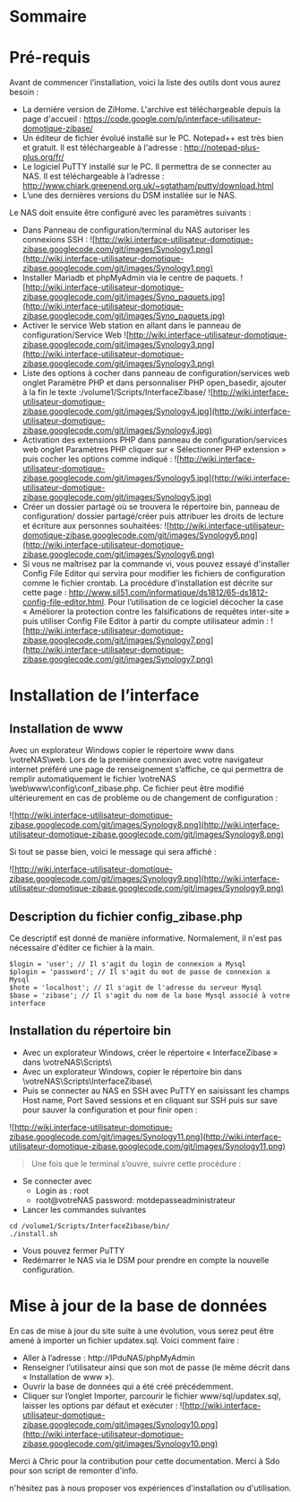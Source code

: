 # Sommaire #



# Pré-requis #

Avant de commencer l’installation, voici la liste des outils dont vous aurez besoin :
  * La dernière version de ZiHome. L'archive est téléchargeable depuis la page d'accueil : https://code.google.com/p/interface-utilisateur-domotique-zibase/
  * Un éditeur de fichier évolué installé sur le PC. Notepad++ est très bien et gratuit. Il est téléchargeable à l'adresse : http://notepad-plus-plus.org/fr/
  * Le logiciel PuTTY installé sur le PC. Il permettra de se connecter au NAS. Il est téléchargeable à l’adresse : http://www.chiark.greenend.org.uk/~sgtatham/putty/download.html
  * L’une des dernières versions du DSM installée sur le NAS.

Le NAS doit ensuite être configuré avec les paramètres suivants :
  * Dans Panneau de configuration/terminal du NAS autoriser les connexions SSH :
![http://wiki.interface-utilisateur-domotique-zibase.googlecode.com/git/images/Synology1.png](http://wiki.interface-utilisateur-domotique-zibase.googlecode.com/git/images/Synology1.png)
  * Installer Mariadb et phpMyAdmin via le centre de paquets.
![http://wiki.interface-utilisateur-domotique-zibase.googlecode.com/git/images/Syno_paquets.jpg](http://wiki.interface-utilisateur-domotique-zibase.googlecode.com/git/images/Syno_paquets.jpg)
  * Activer le service Web station en allant dans le panneau de configuration/Service Web
![http://wiki.interface-utilisateur-domotique-zibase.googlecode.com/git/images/Synology3.png](http://wiki.interface-utilisateur-domotique-zibase.googlecode.com/git/images/Synology3.png)
  * Liste des options à cocher dans panneau de configuration/services web onglet Paramètre PHP et dans personnaliser PHP open\_basedir,  ajouter à la fin le texte  :/volume1/Scripts/InterfaceZibase/
![http://wiki.interface-utilisateur-domotique-zibase.googlecode.com/git/images/Synology4.jpg](http://wiki.interface-utilisateur-domotique-zibase.googlecode.com/git/images/Synology4.jpg)
  * Activation des extensions PHP dans panneau de configuration/services web onglet Paramètres PHP cliquer sur « Sélectionner PHP extension » puis cocher les options comme indiqué :
![http://wiki.interface-utilisateur-domotique-zibase.googlecode.com/git/images/Synology5.jpg](http://wiki.interface-utilisateur-domotique-zibase.googlecode.com/git/images/Synology5.jpg)
  * Créer un dossier partagé où se trouvera le répertoire bin, panneau de configuration/ dossier partagé/créer puis attribuer les droits de lecture et écriture aux personnes souhaitées:
![http://wiki.interface-utilisateur-domotique-zibase.googlecode.com/git/images/Synology6.png](http://wiki.interface-utilisateur-domotique-zibase.googlecode.com/git/images/Synology6.png)
  * Si vous ne maîtrisez par la commande vi, vous pouvez essayé d'installer Config File Editor qui servira pour modifier les fichiers de configuration comme le fichier crontab. La procédure d’installation est décrite sur cette page : http://www.sil51.com/informatique/ds1812/65-ds1812-config-file-editor.html. Pour l’utilisation de ce logiciel décocher la case « Améliorer la protection contre les falsifications de requêtes inter-site » puis utiliser Config File Editor à partir du compte utilisateur admin :
![http://wiki.interface-utilisateur-domotique-zibase.googlecode.com/git/images/Synology7.png](http://wiki.interface-utilisateur-domotique-zibase.googlecode.com/git/images/Synology7.png)

# Installation de l’interface #
## Installation de www ##
Avec un explorateur Windows copier le répertoire www dans \\votreNAS\web. Lors de la première connexion avec votre navigateur internet préféré une page de renseignement s’affiche, ce qui permettra de remplir automatiquement le fichier \\votreNAS \web\www\config\conf\_zibase.php. Ce fichier peut être modifié ultérieurement en cas de problème ou de changement de configuration :

![http://wiki.interface-utilisateur-domotique-zibase.googlecode.com/git/images/Synology8.png](http://wiki.interface-utilisateur-domotique-zibase.googlecode.com/git/images/Synology8.png)


Si tout se passe bien, voici le message qui sera affiché :

![http://wiki.interface-utilisateur-domotique-zibase.googlecode.com/git/images/Synology9.png](http://wiki.interface-utilisateur-domotique-zibase.googlecode.com/git/images/Synology9.png)

## Description du fichier config\_zibase.php ##
Ce descriptif est donné de manière informative. Normalement, il n'est pas nécessaire d'éditer ce fichier à la main.

```
$login = 'user'; // Il s'agit du login de connexion a Mysql 
$plogin = 'password'; // Il s'agit du mot de passe de connexion a Mysql 
$hote = 'localhost'; // Il s'agit de l'adresse du serveur Mysql 
$base = 'zibase'; // Il s'agit du nom de la base Mysql associé à votre interface 
```

## Installation du répertoire bin ##
  * Avec un explorateur Windows, créer le répertoire « InterfaceZibase » dans \\votreNAS\Scripts\
  * Avec un explorateur Windows, copier le répertoire bin dans \\votreNAS\Scripts\InterfaceZibase\
  * Puis se connecter au NAS en SSH avec PuTTY en saisissant les champs Host name, Port Saved sessions et en cliquant sur SSH puis sur save pour sauver la configuration et pour finir open :

![http://wiki.interface-utilisateur-domotique-zibase.googlecode.com/git/images/Synology11.png](http://wiki.interface-utilisateur-domotique-zibase.googlecode.com/git/images/Synology11.png)

> Une fois que le terminal s’ouvre, suivre cette procédure :
  * Se connecter avec
    * Login as : root
    * root@votreNAS password: motdepasseadministrateur
  * Lancer les commandes suivantes
```
cd /volume1/Scripts/InterfaceZibase/bin/
./install.sh
```
  * Vous pouvez fermer PuTTY
  * Redémarrer le NAS via le DSM pour prendre en compte la nouvelle configuration.

# Mise à jour de la base de données #
En cas de mise à jour du site suite à une évolution, vous serez peut être amené à importer un fichier updatex.sql. Voici comment faire :
  * Aller à l’adresse : http://IPduNAS/phpMyAdmin
  * Renseigner l’utilisateur ainsi que son mot de passe (le même décrit dans « Installation de www »).
  * Ouvrir la base de données qui a été créé précédemment.
  * Cliquer sur l’onglet Importer, parcourir le fichier www/sql/updatex.sql, laisser les options par défaut et exécuter :
![http://wiki.interface-utilisateur-domotique-zibase.googlecode.com/git/images/Synology10.png](http://wiki.interface-utilisateur-domotique-zibase.googlecode.com/git/images/Synology10.png)

Merci à Chric pour la contribution pour cette documentation.
Merci à Sdo pour son script de remonter d'info.

n'hésitez pas à nous proposer vos expériences d'installation ou d'utilisation.